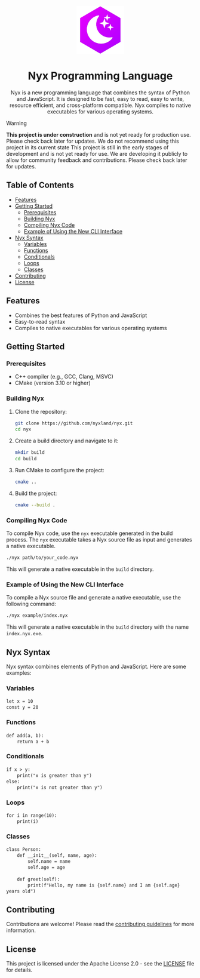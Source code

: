 <div align="center">
  <picture>
      <img src="https://raw.githubusercontent.com/nyxland/assets/main/assets/logo.png" width="128">
  </picture>

  # Nyx Programming Language

  Nyx is a new programming language that combines the syntax of Python and JavaScript. It is designed to be fast, easy to read, easy to write, resource efficient, and cross-platform compatible. Nyx compiles to native executables for various operating systems.
</div>

> [!WARNING]
> **This project is under construction** and is not yet ready for production use. Please check back later for updates. We do not recommend using this project in its current state This project is still in the early stages of development and is not yet ready for use. We are developing it publicly to allow for community feedback and contributions. Please check back later for updates.

## Table of Contents

- [Features](#features)
- [Getting Started](#getting-started)
  - [Prerequisites](#prerequisites)
  - [Building Nyx](#building-nyx)
  - [Compiling Nyx Code](#compiling-nyx-code)
  - [Example of Using the New CLI Interface](#example-of-using-the-new-cli-interface)
- [Nyx Syntax](#nyx-syntax)
  - [Variables](#variables)
  - [Functions](#functions)
  - [Conditionals](#conditionals)
  - [Loops](#loops)
  - [Classes](#classes)
- [Contributing](#contributing)
- [License](#license)

## Features

- Combines the best features of Python and JavaScript
- Easy-to-read syntax
- Compiles to native executables for various operating systems

## Getting Started

### Prerequisites

- C++ compiler (e.g., GCC, Clang, MSVC)
- CMake (version 3.10 or higher)

### Building Nyx

1. Clone the repository:

   ```sh
   git clone https://github.com/nyxland/nyx.git
   cd nyx
   ```

2. Create a build directory and navigate to it:

   ```sh
   mkdir build
   cd build
   ```

3. Run CMake to configure the project:

   ```sh
   cmake ..
   ```

4. Build the project:

   ```sh
   cmake --build .
   ```

### Compiling Nyx Code

To compile Nyx code, use the `nyx` executable generated in the build process. The `nyx` executable takes a Nyx source file as input and generates a native executable.

```sh
./nyx path/to/your_code.nyx
```

This will generate a native executable in the `build` directory.

### Example of Using the New CLI Interface

To compile a Nyx source file and generate a native executable, use the following command:

```sh
./nyx example/index.nyx
```

This will generate a native executable in the `build` directory with the name `index.nyx.exe`.

## Nyx Syntax

Nyx syntax combines elements of Python and JavaScript. Here are some examples:

### Variables

```nyx
let x = 10
const y = 20
```

### Functions

```nyx
def add(a, b):
    return a + b
```

### Conditionals

```nyx
if x > y:
    print("x is greater than y")
else:
    print("x is not greater than y")
```

### Loops

```nyx
for i in range(10):
    print(i)
```

### Classes

```nyx
class Person:
    def __init__(self, name, age):
        self.name = name
        self.age = age

    def greet(self):
        print(f"Hello, my name is {self.name} and I am {self.age} years old")
```

## Contributing

Contributions are welcome! Please read the [contributing guidelines](CONTRIBUTING.md) for more information.

## License

This project is licensed under the Apache License 2.0 - see the [LICENSE](LICENSE) file for details.
